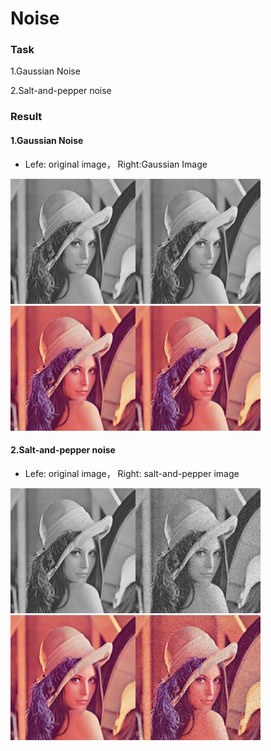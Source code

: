 # Noise

### Task
1.Gaussian Noise  

2.Salt-and-pepper noise

### Result
#### 1.Gaussian Noise  
* Lefe: original image， Right:Gaussian Image

<img width=400 src='./rst/Gaussian Image_Gray.png'><br>
<img width=400 src='./rst/Gaussian Image_Color.png'>

#### 2.Salt-and-pepper noise
* Lefe: original image， Right: salt-and-pepper image

<img width=400 src='./rst/Pepper Salt Image_Gray.png'><br>
<img width=400 src='./rst/Pepper Salt Image_Color.png'>

